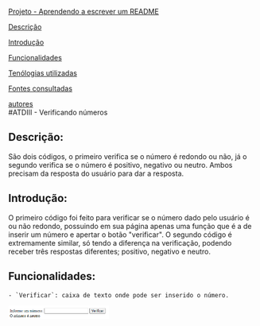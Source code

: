 [Projeto - Aprendendo a escrever um README](#projeto---aprendendo-a-escrever-um-readme) 

[Descrição](#descri%C3%A7%C3%A3o)   

[Introdução](#introdu%C3%A7%C3%A3o)   

[Funcionalidades](#funcionalidades)   

[Tenólogias utilizadas](#tecnol%C3%B3gias-utilizadas)   

[Fontes consultadas](#fontes-consultadas)  

[autores](#autores)  
#ATDIII - Verificando números

## Descrição:
  São dois códigos, o primeiro verifica se o número é redondo ou não, já o segundo verifica se o número é positivo, negativo ou neutro. Ambos precisam da resposta do usuário para dar a 
  resposta.

## Introdução:
  O primeiro código foi feito para verificar se o número dado pelo usuário é ou não redondo, possuindo em sua página apenas uma função que é a de inserir um número e apertar o botão 
  "verificar". O segundo código é extremamente similar, só tendo a diferença na verificação, podendo receber três respostas diferentes; positivo, negativo e neutro.

  ## Funcionalidades:
    - `Verificar`: caixa de texto onde pode ser inserido o número.
 <img src="_img/verificar.png" width="40%">
